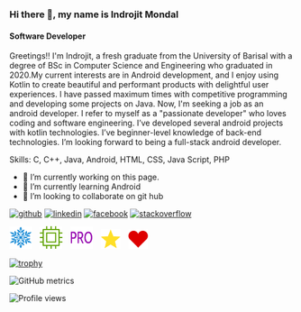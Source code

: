 ### Hi there 👋, my name is Indrojit Mondal
#### Software Developer


Greetings!! I'm Indrojit, a fresh graduate from the University of Barisal with a degree of BSc in Computer Science and Engineering who graduated in 2020.My current interests are in Android development, and I enjoy using Kotlin to create beautiful and performant products with delightful user experiences. I have passed maximum times with competitive programming and developing some projects on Java. Now, I'm seeking a job as an android developer. I refer to myself as a "passionate developer" who loves coding and software engineering. I’ve developed several android projects with kotlin technologies. I’ve beginner-level knowledge of back-end technologies. I’m looking forward to being a full-stack android developer.

Skills: C, C++, Java, Android, HTML, CSS, Java Script, PHP

- 🔭 I’m currently working on this page. 
- 🌱 I’m currently learning Android 
- 👯 I’m looking to collaborate on git hub 


[<img src='https://cdn.jsdelivr.net/npm/simple-icons@3.0.1/icons/github.svg' alt='github' height='40'>](https://github.com/https://github.com/IndroBU)  [<img src='https://cdn.jsdelivr.net/npm/simple-icons@3.0.1/icons/linkedin.svg' alt='linkedin' height='40'>](https://www.linkedin.com/in/https://www.linkedin.com/in/indrojit-mondal-8a36b315a//)  [<img src='https://cdn.jsdelivr.net/npm/simple-icons@3.0.1/icons/facebook.svg' alt='facebook' height='40'>](https://www.facebook.com/https://www.facebook.com/indro.cse.bu)  [<img src='https://cdn.jsdelivr.net/npm/simple-icons@3.0.1/icons/stackoverflow.svg' alt='stackoverflow' height='40'>](https://stackoverflow.com/users/https://stackoverflow.com/users/9589256/indrojit-mondal)  

<a href='https://archiveprogram.github.com/'><img src='https://raw.githubusercontent.com/acervenky/animated-github-badges/master/assets/acbadge.gif' width='40' height='40'></a> <a href='https://docs.github.com/en/developers'><img src='https://raw.githubusercontent.com/acervenky/animated-github-badges/master/assets/devbadge.gif' width='40' height='40'></a> <a href='https://github.com/pricing'><img src='https://raw.githubusercontent.com/acervenky/animated-github-badges/master/assets/pro.gif' width='40' height='40'></a> <a href='https://stars.github.com/'><img src='https://raw.githubusercontent.com/acervenky/animated-github-badges/master/assets/starbadge.gif' width='35' height='35'></a> <a href='https://docs.github.com/en/github/supporting-the-open-source-community-with-github-sponsors'><img src='https://raw.githubusercontent.com/acervenky/animated-github-badges/master/assets/sponsorbadge.gif' width='35' height='35'></a> 

[![trophy](https://github-profile-trophy.vercel.app/?username=https://github.com/IndroBU)](https://github.com/ryo-ma/github-profile-trophy)

![GitHub metrics](https://metrics.lecoq.io/https://github.com/IndroBU)  

![Profile views](https://gpvc.arturio.dev/https://github.com/IndroBU)  
